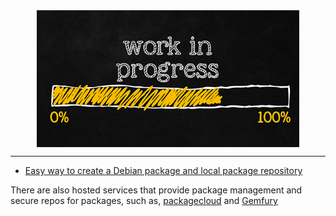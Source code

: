 <!--
Maintainer:   jeffskinnerbox@yahoo.com / www.jeffskinnerbox.me
Version:      0.0.0
-->


<div align="center">
<img src="https://raw.githubusercontent.com/jeffskinnerbox/blog/main/content/images/banners-bkgrds/work-in-progress.jpg" title="These materials require additional work and are not ready for general use." align="center" width=420px height=219px>
</div>

-----



* [Easy way to create a Debian package and local package repository](https://linuxconfig.org/easy-way-to-create-a-debian-package-and-local-package-repository)

There are also hosted services that provide package management and secure repos for packages, such as,
[packagecloud](https://packagecloud.io/) and [Gemfury](https://gemfury.com/)

